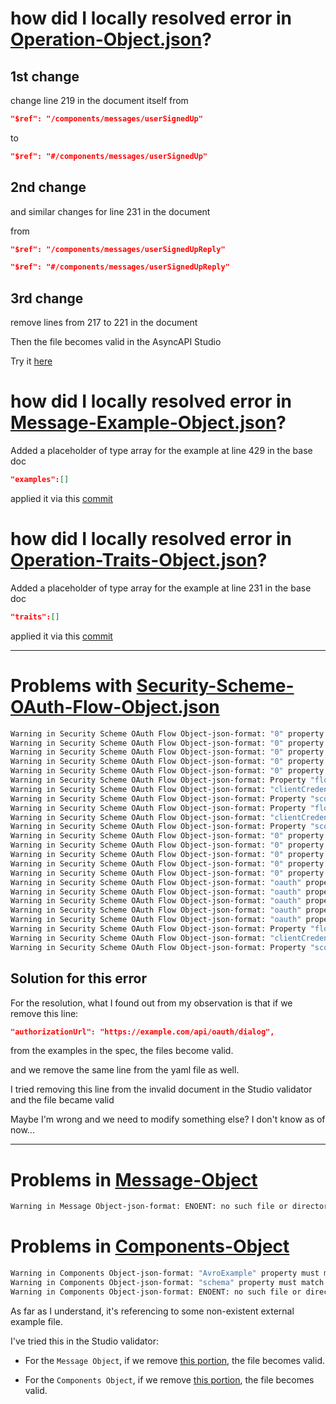 # how did I locally resolved error in [Operation-Object.json](https://github.com/asyncapi/spec/blob/ced626f6f6abf80e128216793a1bdc656c36c059/scripts/validation/updated-docs/Operation-Object.json)?

## 1st change
change line 219 in the document itself from 

```json
"$ref": "/components/messages/userSignedUp"
```

to 
```json
"$ref": "#/components/messages/userSignedUp"
```

## 2nd change
and similar changes for line 231 in the document

from 


```json
"$ref": "/components/messages/userSignedUpReply"
```

```json
"$ref": "#/components/messages/userSignedUpReply"
```


## 3rd change

remove lines from 217 to 221 in the document

Then the file becomes valid in the AsyncAPI Studio

Try it [here](https://tinyurl.com/operation-object)

# how did I locally resolved error in [Message-Example-Object.json](https://github.com/asyncapi/spec/blob/ced626f6f6abf80e128216793a1bdc656c36c059/scripts/validation/updated-docs/Message-Example-Object.json)?

Added a placeholder of type array for the example at line 429 in the base doc

```json 
"examples":[]
```
applied it via this [commit](https://github.com/asyncapi/spec/pull/1059/commits/6f18cbc36767bbce74220947b9cd9fc570c21b62)

# how did I locally resolved error in [Operation-Traits-Object.json](https://github.com/asyncapi/spec/blob/ced626f6f6abf80e128216793a1bdc656c36c059/scripts/validation/updated-docs/Operation-Traits-Object.json)?

Added a placeholder of type array for the example at line 231 in the base doc

```json 
"traits":[]
```
applied it via this [commit](https://github.com/asyncapi/spec/pull/1059/commits/6f18cbc36767bbce74220947b9cd9fc570c21b62)

---

# Problems with [Security-Scheme-OAuth-Flow-Object.json](https://github.com/AnimeshKumar923/asyncapi-spec/blob/254354385f0cd28bd73eaaa86a9a91adc958b13f/scripts/validation/embed-logs/Security%20Scheme%20OAuth%20Flow%20Object-json-format.json)


```bash
Warning in Security Scheme OAuth Flow Object-json-format: "0" property must have required property "in"
Warning in Security Scheme OAuth Flow Object-json-format: "0" property must not be valid
Warning in Security Scheme OAuth Flow Object-json-format: "0" property must have required property "scheme"
Warning in Security Scheme OAuth Flow Object-json-format: "0" property must have required property "name"
Warning in Security Scheme OAuth Flow Object-json-format: "0" property must have required property "openIdConnectUrl"
Warning in Security Scheme OAuth Flow Object-json-format: Property "flows" is not expected to be here
Warning in Security Scheme OAuth Flow Object-json-format: "clientCredentials" property must not be valid
Warning in Security Scheme OAuth Flow Object-json-format: Property "scopes" is not expected to be here
Warning in Security Scheme OAuth Flow Object-json-format: Property "flows" is not expected to be here
Warning in Security Scheme OAuth Flow Object-json-format: "clientCredentials" property must not be valid
Warning in Security Scheme OAuth Flow Object-json-format: Property "scopes" is not expected to be here
Warning in Security Scheme OAuth Flow Object-json-format: "0" property must have required property "in"
Warning in Security Scheme OAuth Flow Object-json-format: "0" property must not be valid
Warning in Security Scheme OAuth Flow Object-json-format: "0" property must have required property "scheme"
Warning in Security Scheme OAuth Flow Object-json-format: "0" property must have required property "name"
Warning in Security Scheme OAuth Flow Object-json-format: "0" property must have required property "openIdConnectUrl"
Warning in Security Scheme OAuth Flow Object-json-format: "oauth" property must have required property "in"
Warning in Security Scheme OAuth Flow Object-json-format: "oauth" property must not be valid
Warning in Security Scheme OAuth Flow Object-json-format: "oauth" property must have required property "scheme"
Warning in Security Scheme OAuth Flow Object-json-format: "oauth" property must have required property "name"
Warning in Security Scheme OAuth Flow Object-json-format: "oauth" property must have required property "openIdConnectUrl"
Warning in Security Scheme OAuth Flow Object-json-format: Property "flows" is not expected to be here
Warning in Security Scheme OAuth Flow Object-json-format: "clientCredentials" property must not be valid
Warning in Security Scheme OAuth Flow Object-json-format: Property "scopes" is not expected to be here

```

## Solution for this error
For the resolution, what I found out from my observation is that if we remove this line:

```json
"authorizationUrl": "https://example.com/api/oauth/dialog",
```
from the examples in the spec, the files become valid.

and we remove the same line from the yaml file as well.

I tried removing this line from the invalid document in the Studio validator and the file became valid

Maybe I'm wrong and we need to modify something else? I don't know as of now...

---

# Problems in [Message-Object](https://github.com/AnimeshKumar923/asyncapi-spec/blob/3ffdb58ce45a7619037be7c77642eb62c33a10a4/scripts/validation/embed-logs/Message%20Object-json-format.json)

```bash
Warning in Message Object-json-format: ENOENT: no such file or directory, open 'path/to/user-create.avsc'
```

# Problems in [Components-Object](https://github.com/AnimeshKumar923/asyncapi-spec/blob/3ffdb58ce45a7619037be7c77642eb62c33a10a4/scripts/validation/embed-logs/Components%20Object-json-format.json)

```bash
Warning in Components Object-json-format: "AvroExample" property must match "then" schema
Warning in Components Object-json-format: "schema" property must match exactly one schema in oneOf
Warning in Components Object-json-format: ENOENT: no such file or directory, open 'path/to/user-create.avsc'
```

As far as I understand, it's referencing to some non-existent external example file.

I've tried this in the Studio validator:

- For the `Message Object`, if we remove [this portion](https://github.com/AnimeshKumar923/asyncapi-spec/blob/3ffdb58ce45a7619037be7c77642eb62c33a10a4/scripts/validation/embed-logs/Message%20Object-json-format.json#L479C75-L482C12), the file becomes valid.

- For the `Components Object`, if we remove [this portion](https://github.com/AnimeshKumar923/asyncapi-spec/blob/3ffdb58ce45a7619037be7c77642eb62c33a10a4/scripts/validation/embed-logs/Components%20Object-json-format.json#L263C12-L264C57), the file becomes valid.
